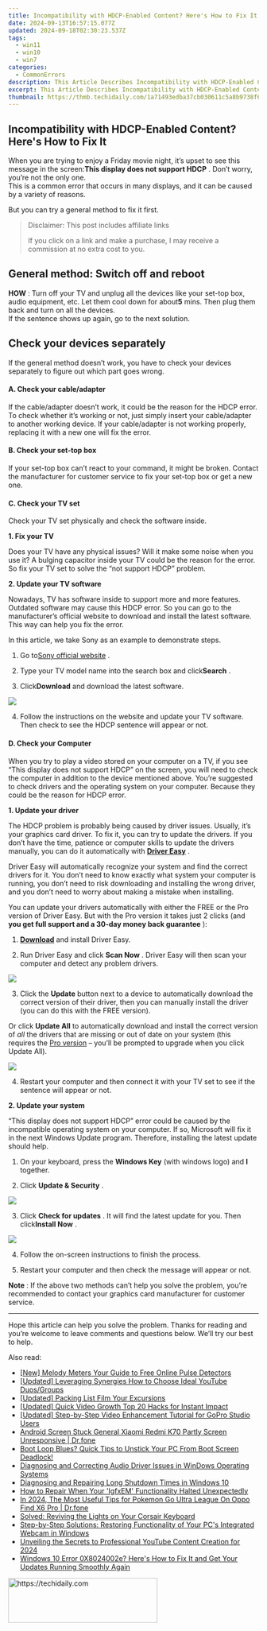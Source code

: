 ```yaml
---
title: Incompatibility with HDCP-Enabled Content? Here's How to Fix It
date: 2024-09-13T16:57:15.077Z
updated: 2024-09-18T02:30:23.537Z
tags:
  - win11
  - win10
  - win7
categories:
  - CommonErrors
description: This Article Describes Incompatibility with HDCP-Enabled Content? Here's How to Fix It
excerpt: This Article Describes Incompatibility with HDCP-Enabled Content? Here's How to Fix It
thumbnail: https://thmb.techidaily.com/1a71493edba37cb030611c5a8b9738f6d63a9069f2561431aa2bb888dda851d0.jpg
---
```


## Incompatibility with HDCP-Enabled Content? Here's How to Fix It

When you are trying to enjoy a Friday movie night, it’s upset to see this message in the screen:**This display does not support HDCP** . Don’t worry, you’re not the only one.  
 This is a common error that occurs in many displays, and it can be caused by a variety of reasons.

 But you can try a general method to fix it first.  

>  Disclaimer: This post includes affiliate links
>
>  If you click on a link and make a purchase, I may receive a commission at no extra cost to you.
>

## General method: Switch off and reboot

**HOW** : Turn off your TV and unplug all the devices like your set-top box, audio equipment, etc. Let them cool down for about**5** mins. Then plug them back and turn on all the devices.  
 If the sentence shows up again, go to the next solution.  

## Check your devices separately

 If the general method doesn’t work, you have to check your devices separately to figure out which part goes wrong.

#### **A. Check your cable/adapter**

 If the cable/adapter doesn’t work, it could be the reason for the HDCP error. To check whether it’s working or not, just simply insert your cable/adapter to another working device. If your cable/adapter is not working properly, replacing it with a new one will fix the error.

#### **B. Check your set-top box**

 If your set-top box can’t react to your command, it might be broken. Contact the manufacturer for customer service to fix your set-top box or get a new one.

#### **C. Check your TV set**

Check your TV set physically and check the software inside.

**1\. Fix your TV**

 Does your TV have any physical issues? Will it make some noise when you use it? A bulging capacitor inside your TV could be the reason for the error. So fix your TV set to solve the “not support HDCP” problem.  

**2\. Update your TV software**

 Nowadays, TV has software inside to support more and more features. Outdated software may cause this HDCP error. So you can go to the manufacturer’s official website to download and install the latest software. This way can help you fix the error.

In this article, we take Sony as an example to demonstrate steps.

 1) Go to[Sony official website](https://www.sony.com/electronics/support) .

 2) Type your TV model name into the search box and click**Search** .

 3) Click**Download** and download the latest software.

![](https://images.drivereasy.com/wp-content/uploads/2019/04/Snap830-1024x374.jpg)

 4) Follow the instructions on the website and update your TV software. Then check to see the HDCP sentence will appear or not.

#### **D. Check your Computer**

 When you try to play a video stored on your computer on a TV, if you see “This display does not support HDCP” on the screen, you will need to check the computer in addition to the device mentioned above. You’re suggested to check drivers and the operating system on your computer. Because they could be the reason for HDCP error.

**1\. Update your driver**

 The HDCP problem is probably being caused by driver issues. Usually, it’s your graphics card driver. To fix it, you can try to update the drivers. If you don’t have the time, patience or computer skills to update the drivers manually, you can do it automatically with **[Driver Easy](https://tools.techidaily.com/drivereasy/download/)**  .

 Driver Easy will automatically recognize your system and find the correct drivers for it. You don’t need to know exactly what system your computer is running, you don’t need to risk downloading and installing the wrong driver, and you don’t need to worry about making a mistake when installing.

 You can update your drivers automatically with either the FREE or the Pro version of Driver Easy. But with the Pro version it takes just 2 clicks (and **you get full support and a 30-day money back guarantee** ):

 1) **[Download](https://tools.techidaily.com/drivereasy/download/)**  and install Driver Easy.

 2) Run Driver Easy and click **Scan Now** . Driver Easy will then scan your computer and detect any problem drivers.

![](https://images.drivereasy.com/wp-content/uploads/2019/04/Snap67-7.jpg)

 3) Click the **Update** button next to a device to automatically download the correct version of their driver, then you can manually install the driver (you can do this with the FREE version).

 Or click **Update All**  to automatically download and install the correct version of _all_ the drivers that are missing or out of date on your system (this requires the [Pro version](https://tools.techidaily.com/drivereasy/download/) – you’ll be prompted to upgrade when you click Update All).

![](https://images.drivereasy.com/wp-content/uploads/2019/04/Snap78-4.jpg)

 4) Restart your computer and then connect it with your TV set to see if the sentence will appear or not.

**2\. Update your system**

 “This display does not support HDCP” error could be caused by the incompatible operating system on your computer. If so, Microsoft will fix it in the next Windows Update program. Therefore, installing the latest update should help.

 1) On your keyboard, press the **Windows Key** (with windows logo) and **I**  together.

 2) Click **Update & Security** .

![](https://images.drivereasy.com/wp-content/uploads/2019/04/Snap81-2.jpg)

 3) Click **Check for updates** . It will find the latest update for you. Then click**Install Now** .

![](https://images.drivereasy.com/wp-content/uploads/2019/04/Snap829.jpg)

4) Follow the on-screen instructions to finish the process.

5) Restart your computer and then check the message will appear or not.

**Note** : If the above two methods can’t help you solve the problem, you’re recommended to contact your graphics card manufacturer for customer service.

---

 Hope this article can help you solve the problem. Thanks for reading and you’re welcome to leave comments and questions below. We’ll try our best to help.

<ins class="adsbygoogle"
     style="display:block"
     data-ad-format="autorelaxed"
     data-ad-client="ca-pub-7571918770474297"
     data-ad-slot="1223367746"></ins>

<ins class="adsbygoogle"
     style="display:block"
     data-ad-client="ca-pub-7571918770474297"
     data-ad-slot="8358498916"
     data-ad-format="auto"
     data-full-width-responsive="true"></ins>

<span class="atpl-alsoreadstyle">Also read:</span>
<div><ul>
<li><a href="https://extra-support.techidaily.com/new-melody-meters-your-guide-to-free-online-pulse-detectors/"><u>[New] Melody Meters Your Guide to Free Online Pulse Detectors</u></a></li>
<li><a href="https://youtube-tips.techidaily.com/ed-leveraging-synergies-how-to-choose-ideal-youtube-duosgroups/"><u>[Updated] Leveraging Synergies How to Choose Ideal YouTube Duos/Groups</u></a></li>
<li><a href="https://extra-support.techidaily.com/updated-packing-list-film-your-excursions/"><u>[Updated] Packing List Film Your Excursions</u></a></li>
<li><a href="https://facebook-video-footage.techidaily.com/updated-quick-video-growth-top-20-hacks-for-instant-impact/"><u>[Updated] Quick Video Growth Top 20 Hacks for Instant Impact</u></a></li>
<li><a href="https://extra-support.techidaily.com/updated-step-by-step-video-enhancement-tutorial-for-gopro-studio-users/"><u>[Updated] Step-by-Step Video Enhancement Tutorial for GoPro Studio Users</u></a></li>
<li><a href="https://howto.techidaily.com/android-screen-stuck-general-xiaomi-redmi-k70-partly-screen-unresponsive-drfone-by-drfone-fix-android-problems-fix-android-problems/"><u>Android Screen Stuck General Xiaomi Redmi K70 Partly Screen Unresponsive | Dr.fone</u></a></li>
<li><a href="https://win-howtos.techidaily.com/boot-loop-blues-quick-tips-to-unstick-your-pc-from-boot-screen-deadlock/"><u>Boot Loop Blues? Quick Tips to Unstick Your PC From Boot Screen Deadlock!</u></a></li>
<li><a href="https://sound-issues.techidaily.com/diagnosing-and-correcting-audio-driver-issues-in-windows-operating-systems/"><u>Diagnosing and Correcting Audio Driver Issues in WinDows Operating Systems</u></a></li>
<li><a href="https://win-howtos.techidaily.com/diagnosing-and-repairing-long-shutdown-times-in-windows-10/"><u>Diagnosing and Repairing Long Shutdown Times in Windows 10</u></a></li>
<li><a href="https://win-howtos.techidaily.com/how-to-repair-when-your-igfxem-functionality-halted-unexpectedly/"><u>How to Repair When Your 'IgfxEM' Functionality Halted Unexpectedly</u></a></li>
<li><a href="https://android-pokemon-go.techidaily.com/in-2024-the-most-useful-tips-for-pokemon-go-ultra-league-on-oppo-find-x6-pro-drfone-by-drfone-virtual-android/"><u>In 2024, The Most Useful Tips for Pokemon Go Ultra League On Oppo Find X6 Pro | Dr.fone</u></a></li>
<li><a href="https://win-howtos.techidaily.com/solved-reviving-the-lights-on-your-corsair-keyboard/"><u>Solved: Reviving the Lights on Your Corsair Keyboard</u></a></li>
<li><a href="https://win-howtos.techidaily.com/step-by-step-solutions-restoring-functionality-of-your-pcs-integrated-webcam-in-windows/"><u>Step-by-Step Solutions: Restoring Functionality of Your PC's Integrated Webcam in Windows</u></a></li>
<li><a href="https://facebook-video-share.techidaily.com/unveiling-the-secrets-to-professional-youtube-content-creation-for-2024/"><u>Unveiling the Secrets to Professional YouTube Content Creation for 2024</u></a></li>
<li><a href="https://win-howtos.techidaily.com/1723209714355-windows-10-error-0x8024002e-heres-how-to-fix-it-and-get-your-updates-running-smoothly-again/"><u>Windows 10 Error 0X8024002e? Here's How to Fix It and Get Your Updates Running Smoothly Again</u></a></li>
</ul></div>

<!-- affiliate ads begin -->
<a href="https://aligracehair.sjv.io/c/5597632/1948876/19272" target="_top" id="1948876">
  <img src="//a.impactradius-go.com/display-ad/19272-1948876" border="0" alt="https://techidaily.com" width="300" height="90"/>
</a>
<img height="0" width="0" src="https://aligracehair.sjv.io/i/5597632/1948876/19272" style="position:absolute;visibility:hidden;" border="0" />
<!-- affiliate ads end -->

